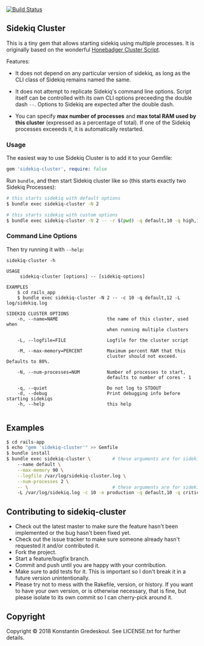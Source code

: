 [![Build Status](https://travis-ci.org/kigster/sidekiq-cluster.svg?branch=master)](https://travis-ci.org/kigster/sidekiq-cluster)

## Sidekiq Cluster

This is a tiny gem that allows starting sidekiq using multiple processes. It is originally based on the wonderful [Honebadger Cluster Script](http://blog.honeybadger.io/introducing-our-sidekiq-cluster-script/).

Features:

- It does not depend on any particular version of sidekiq, as long as the CLI class of Sidekiq remains named the same.

- It does not attempt to replicate Sidekiq's command line options. Script itself can be controlled with its own CLI options preceeding the double dash `--`. Options to Sidekiq are expected after the double dash.

- You can specify **max number of processes** and **max total RAM used by this cluster** (expressed as a percentage of total). If one of the Sidekiq processes exceeeds it, it is automatically restarted.

### Usage

The easiest way to use Sidekiq Cluster is to add it to your Gemfile:

```ruby
gem 'sidekiq-cluster', require: false
```

Run `bundle`, and then start Sidekiq cluster like so (this starts exactly two Sidekiq Processes):

```bash
# this starts sidekiq with default options
$ bundle exec sidekiq-cluster -N 2

# this starts sidekiq with custom options
$ bundle exec sidekiq-cluster -N 2 -- -r $(pwd) -q default,10 -q high,100
```

### Command Line Options

Then try running it with `--help`:

```
sidekiq-cluster -h

USAGE
     sidekiq-cluster [options] -- [sidekiq-options]

EXAMPLES
    $ cd rails_app
    $ bundle exec sidekiq-cluster -N 2 -- -c 10 -q default,12 -L log/sidekiq.log

SIDEKIQ CLUSTER OPTIONS
    -n, --name=NAME                  the name of this cluster, used when
                                     when running multiple clusters

    -L, --logfile=FILE               Logfile for the cluster script

    -M, --max-memory=PERCENT         Maximum percent RAM that this
                                     cluster should not exceed. Defaults to 80%.

    -N, --num-processes=NUM          Number of processes to start,
                                     defaults to number of cores - 1

    -q, --quiet                      Do not log to STDOUT
    -d, --debug                      Print debugging info before starting sidekiqs
    -h, --help                       this help


```

## Examples

```bash
$ cd rails-app
$ echo "gem 'sidekiq-cluster'" >> Gemfile
$ bundle install
$ bundle exec sidekiq-cluster \        # these arguments are for sidekiq-cluster:
    --name default \
    --max-memory 90 \
    --logfile /var/log/sidekiq-cluster.log \
    --num-processes 2 \
    -- \                               # these arguments are for sidekiq:
    -L /var/log/sidekiq.log -c 10 -e production -q default,10 -q critical,20
```

## Contributing to sidekiq-cluster

- Check out the latest master to make sure the feature hasn't been implemented or the bug hasn't been fixed yet.
- Check out the issue tracker to make sure someone already hasn't requested it and/or contributed it.
- Fork the project.
- Start a feature/bugfix branch.
- Commit and push until you are happy with your contribution.
- Make sure to add tests for it. This is important so I don't break it in a future version unintentionally.
- Please try not to mess with the Rakefile, version, or history. If you want to have your own version, or is otherwise necessary, that is fine, but please isolate to its own commit so I can cherry-pick around it.

## Copyright

Copyright © 2018 Konstantin Gredeskoul. See LICENSE.txt for further details.

